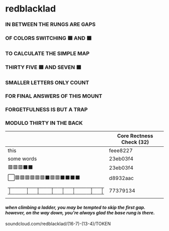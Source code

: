 # redblacklad

### IN BETWEEN THE RUNGS ARE GAPS
### OF COLORS SWITCHING 🟥 AND ⬛
### TO CALCULATE THE SIMPLE MAP
### THIRTY FIVE 🟥 AND SEVEN ⬛


### SMALLER LETTERS ONLY COUNT
### FOR FINAL ANSWERS OF THIS MOUNT
### FORGETFULNESS IS BUT A TRAP
### MODULO THIRTY IN THE BACK


| | Core Rectness Check (32)|
| --- | ----------- |
| this | feee8227 |
| some words | 23eb03f4 |
| 🟥🟥🟥⬛⬛ | 23eb03f4 |
| ⬜🟥🟥🟥🟥🟥🟥⬛🟥🟥⬛⬛⬛⬛ | d8932aac |
| ┬────┬──┬───┬──┬──┬────┬──┬ <br/> ┴────┴──┴───┴──┴──┴────┴──┴ | 77379134 |


#### *when climbing a ladder, you may be tempted to skip the first gap. however, on the way down, you're always glad the base rung is there.*

soundcloud.com/redblacklad/(16-7)-(13-4)/TOKEN
